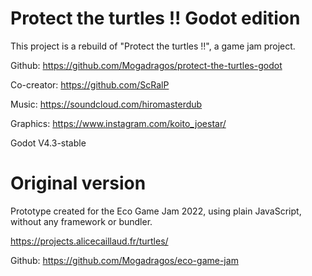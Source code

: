 # Protect the turtles !! Godot edition
This project is a rebuild of "Protect the turtles !!", a game jam project.

Github: https://github.com/Mogadragos/protect-the-turtles-godot

Co-creator: https://github.com/ScRalP

Music: https://soundcloud.com/hiromasterdub

Graphics: https://www.instagram.com/koito_joestar/

Godot V4.3-stable

# Original version
Prototype created for the Eco Game Jam 2022, using plain JavaScript, without any framework or bundler.

https://projects.alicecaillaud.fr/turtles/

Github: https://github.com/Mogadragos/eco-game-jam
